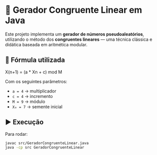 # 🔢 Gerador Congruente Linear em Java

Este projeto implementa um **gerador de números pseudoaleatórios**, utilizando o método dos **congruentes lineares** — uma técnica clássica e didática baseada em aritmética modular.

## 📌 Fórmula utilizada

X(n+1) = (a * Xn + c) mod M

Com os seguintes parâmetros:

- `a = 4` → multiplicador  
- `c = 4` → incremento  
- `M = 9` → módulo  
- `X₀ = 7` → semente inicial

## ▶️ Execução

Para rodar:

```bash
javac src/GeradorCongruenteLinear.java
java -cp src GeradorCongruenteLinear
